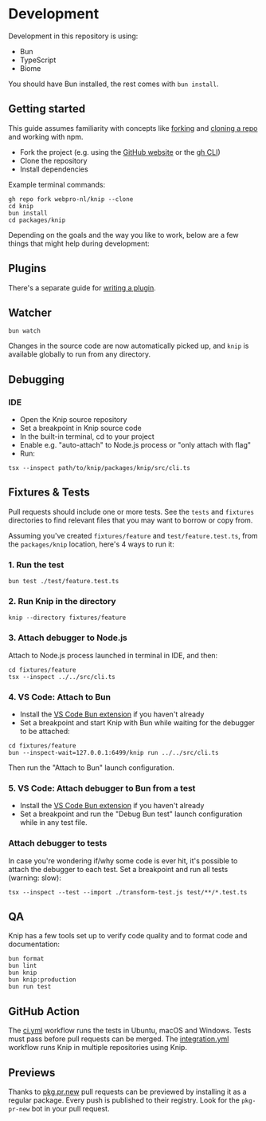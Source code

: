 # Development

Development in this repository is using:

- Bun
- TypeScript
- Biome

You should have Bun installed, the rest comes with `bun install`.

## Getting started

This guide assumes familiarity with concepts like [forking][1] and [cloning a
repo][2] and working with npm.

- Fork the project (e.g. using the [GitHub website][3] or the [gh CLI][4])
- Clone the repository
- Install dependencies

Example terminal commands:

```shell
gh repo fork webpro-nl/knip --clone
cd knip
bun install
cd packages/knip
```

Depending on the goals and the way you like to work, below are a few things that
might help during development:

## Plugins

There's a separate guide for [writing a plugin][5].

## Watcher

```shell
bun watch
```

Changes in the source code are now automatically picked up, and `knip` is
available globally to run from any directory.

## Debugging

### IDE

- Open the Knip source repository
- Set a breakpoint in Knip source code
- In the built-in terminal, cd to your project
- Enable e.g. "auto-attach" to Node.js process or "only attach with flag"
- Run:

```shell
tsx --inspect path/to/knip/packages/knip/src/cli.ts
```

## Fixtures & Tests

Pull requests should include one or more tests. See the `tests` and `fixtures`
directories to find relevant files that you may want to borrow or copy from.

Assuming you've created `fixtures/feature` and `test/feature.test.ts`, from the
`packages/knip` location, here's 4 ways to run it:

### 1. Run the test

```shell
bun test ./test/feature.test.ts
```

### 2. Run Knip in the directory

```shell
knip --directory fixtures/feature
```

### 3. Attach debugger to Node.js

Attach to Node.js process launched in terminal in IDE, and then:

```shell
cd fixtures/feature
tsx --inspect ../../src/cli.ts
```

### 4. VS Code: Attach to Bun

- Install the
  [VS Code Bun extension](https://marketplace.visualstudio.com/items?itemName=oven.bun-vscode)
  if you haven't already
- Set a breakpoint and start Knip with Bun while waiting for the debugger to be
  attached:

```shell
cd fixtures/feature
bun --inspect-wait=127.0.0.1:6499/knip run ../../src/cli.ts
```

Then run the "Attach to Bun" launch configuration.

### 5. VS Code: Attach debugger to Bun from a test

- Install the
  [VS Code Bun extension](https://marketplace.visualstudio.com/items?itemName=oven.bun-vscode)
  if you haven't already
- Set a breakpoint and run the "Debug Bun test" launch configuration while in
  any test file.

### Attach debugger to tests

In case you're wondering if/why some code is ever hit, it's possible to attach
the debugger to each test. Set a breakpoint and run all tests (warning: slow):

```shell
tsx --inspect --test --import ./transform-test.js test/**/*.test.ts
```

## QA

Knip has a few tools set up to verify code quality and to format code and
documentation:

```shell
bun format
bun lint
bun knip
bun knip:production
bun run test
```

## GitHub Action

The [ci.yml][7] workflow runs the tests in Ubuntu, macOS and Windows. Tests must
pass before pull requests can be merged. The [integration.yml][8] workflow runs
Knip in multiple repositories using Knip.

## Previews

Thanks to [pkg.pr.new](https://pkg.pr.new) pull requests can be previewed by
installing it as a regular package. Every push is published to their registry.
Look for the `pkg-pr-new` bot in your pull request.

[1]: https://docs.github.com/get-started/quickstart/fork-a-repo
[2]:
  https://docs.github.com/en/repositories/creating-and-managing-repositories/cloning-a-repository
[3]: https://github.com/webpro-nl/knip
[4]: https://cli.github.com/
[5]: https://knip.dev/guides/writing-a-plugin/
[6]: ../.vscode/launch.json
[7]: https://github.com/webpro-nl/knip/actions/workflows/ci.yml
[8]: https://github.com/webpro-nl/knip/actions/workflows/integration.yml
